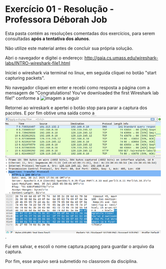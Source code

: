 # Exercício 01 - Resolução - Professora Déborah Job 


Esta pasta contém as resoluções comentadas dos exercícios, para serem consultadas **após a tentativa dos alunos**.

Não utilize este material antes de concluir sua própria solução.


Abri o navegador e digitei o endereço: http://gaia.cs.umass.edu/wireshark-labs/INTRO-wireshark-file1.html

Iniciei o wireshark via terminal no linux, em seguida cliquei no botão "start capturing packets".

No navegador cliquei em enter e recebi como resposta a página com a mensagem de "Congratulations! You've downloaded the first Wireshark lab file!" conforme a ![imagem a seguir](./imagens/img1.png) 

Retornei ao wireskark e apertei o botão stop para parar a captura dos pacotes. E por fim obtive uma saída como a ![imagem a seguir](../imagens/img2.png).

Fui em salvar, e escoli o nome captura.pcapng para guardar o arquivo da captura.

Por fim, esse arquivo será submetido no classroom da disciplina.
